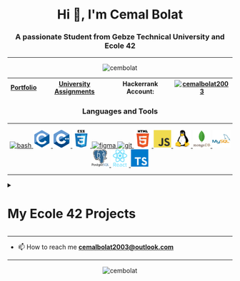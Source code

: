 <h1 align="center">Hi 👋, I'm Cemal Bolat</h1>
<h3 align="center">A passionate Student from Gebze Technical University and Ecole 42</h3>
<hr>
<p align="center"> <img src="https://komarev.com/ghpvc/?username=cembolat&label=Profile%20views&color=0e75b6&style=flat" alt="cembolat" /> </p>

<div align="center">
    
| <a href="https://cembolat.github.io/CemBOLAT/"> Portfolio </a> | <a href="https://github.com/CemBOLAT/GTU-University-Assignments"> University Assignments </a> | Hackerrank Account: | <a href="https://www.hackerrank.com/cemalbolat2003"><img align="center" src="https://raw.githubusercontent.com/rahuldkjain/github-profile-readme-generator/master/src/images/icons/Social/hackerrank.svg" alt="cemalbolat2003" height="30" width="40" /></a> |
|----------------------|----------------------|----------------------|-----------------------------------------------------------------------------------------------------------------|

</div>

<h3 align="center">Languages and Tools</h3>
<hr>
<p align="center">
  <a href="https://www.gnu.org/software/bash/" target="_blank" rel="noreferrer">
    <img src="https://www.vectorlogo.zone/logos/gnu_bash/gnu_bash-icon.svg" alt="bash" width="40" height="40"/>
  </a> 
  <a href="https://www.cprogramming.com/" target="_blank" rel="noreferrer">
    <img src="https://raw.githubusercontent.com/devicons/devicon/master/icons/c/c-original.svg" alt="c" width="40" height="40"/>
  </a> 
  <a href="https://www.w3schools.com/cpp/" target="_blank" rel="noreferrer">
    <img src="https://raw.githubusercontent.com/devicons/devicon/master/icons/cplusplus/cplusplus-original.svg" alt="cplusplus" width="40" height="40"/>
  </a> 
  <a href="https://www.w3schools.com/css/" target="_blank" rel="noreferrer">
    <img src="https://raw.githubusercontent.com/devicons/devicon/master/icons/css3/css3-original-wordmark.svg" alt="css3" width="40" height="40"/>
  </a> 
  <a href="https://www.figma.com/" target="_blank" rel="noreferrer">
    <img src="https://www.vectorlogo.zone/logos/figma/figma-icon.svg" alt="figma" width="40" height="40"/>
  </a> 
  <a href="https://git-scm.com/" target="_blank" rel="noreferrer">
    <img src="https://www.vectorlogo.zone/logos/git-scm/git-scm-icon.svg" alt="git" width="40" height="40"/>
  </a> 
  <a href="https://www.w3.org/html/" target="_blank" rel="noreferrer">
    <img src="https://raw.githubusercontent.com/devicons/devicon/master/icons/html5/html5-original-wordmark.svg" alt="html5" width="40" height="40"/>
  </a> 
  <a href="https://developer.mozilla.org/en-US/docs/Web/JavaScript" target="_blank" rel="noreferrer">
    <img src="https://raw.githubusercontent.com/devicons/devicon/master/icons/javascript/javascript-original.svg" alt="javascript" width="40" height="40"/>
  </a> 
  <a href="https://www.linux.org/" target="_blank" rel="noreferrer">
    <img src="https://raw.githubusercontent.com/devicons/devicon/master/icons/linux/linux-original.svg" alt="linux" width="40" height="40"/>
  </a> 
  <a href="https://www.mongodb.com/" target="_blank" rel="noreferrer">
    <img src="https://raw.githubusercontent.com/devicons/devicon/master/icons/mongodb/mongodb-original-wordmark.svg" alt="mongodb" width="40" height="40"/>
  </a> 
  <a href="https://www.mysql.com/" target="_blank" rel="noreferrer">
    <img src="https://raw.githubusercontent.com/devicons/devicon/master/icons/mysql/mysql-original-wordmark.svg" alt="mysql" width="40" height="40"/>
  </a> 
  <a href="https://www.postgresql.org" target="_blank" rel="noreferrer">
    <img src="https://raw.githubusercontent.com/devicons/devicon/master/icons/postgresql/postgresql-original-wordmark.svg" alt="postgresql" width="40" height="40"/>
  </a> 
  <a href="https://reactjs.org/" target="_blank" rel="noreferrer">
    <img src="https://raw.githubusercontent.com/devicons/devicon/master/icons/react/react-original-wordmark.svg" alt="react" width="40" height="40"/>
  </a> 
  <a href="https://www.typescriptlang.org/" target="_blank" rel="noreferrer">
    <img src="https://raw.githubusercontent.com/devicons/devicon/master/icons/typescript/typescript-original.svg" alt="typescript" width="40" height="40"/>
  </a>
</p>

<hr>

<details>
<summary><h1>My Ecole 42 Projects</h1></summary>

<table width="100%" align="center">
  <tr style="display:flex; justify-content:space-around; padding:0;">
    <th>Project Name</th>
    <th>Grades</th>
    <th>Is Available</th>
  </tr>
  <tr>
    <td><a href="https://github.com/CemBOLAT/libft" align="center">Libft</a></td>
    <td align="center">125 / 125</td>
    <td align="center"><img src="https://github.com/CemBOLAT/CemBOLAT/assets/103999323/693bcf6b-1a9f-4abd-9647-ca1f9e71460f" alt="yes" width="20" height="20"/></td>
  </tr>
  <tr>
    <td><a href="https://github.com/CemBOLAT/get-next-line" align="center">get_next_line</a></td>
    <td align="center">125 / 125</td>
    <td align="center"><img src="https://github.com/CemBOLAT/CemBOLAT/assets/103999323/693bcf6b-1a9f-4abd-9647-ca1f9e71460f" alt="yes" width="20" height="20"/></td>
  </tr>
  <tr>
    <td><a href="https://github.com/CemBOLAT/printf" align="center">ft_printf</a></td>
    <td align="center">100 / 125</td>
    <td align="center"><img src="https://github.com/CemBOLAT/CemBOLAT/assets/103999323/693bcf6b-1a9f-4abd-9647-ca1f9e71460f" alt="yes" width="20" height="20"/></td>
  </tr>
  <tr>
    <td><a href="https://github.com/CemBOLAT/oyk2023" align="center">Born2beroot</a></td>
    <td align="center">110 / 125 (similar project)</td>
    <td align="center"><img src="https://github.com/CemBOLAT/CemBOLAT/assets/103999323/693bcf6b-1a9f-4abd-9647-ca1f9e71460f" alt="yes" width="20" height="20"/></td>
  </tr>
  <tr>
    <td><a href="https://github.com/CemBOLAT/Minitalk" align="center">minitalk</a></td>
    <td align="center">118 / 125</td>
    <td align="center"><img src="https://github.com/CemBOLAT/CemBOLAT/assets/103999323/693bcf6b-1a9f-4abd-9647-ca1f9e71460f" alt="yes" width="20" height="20"/></td>
  </tr>
  <tr>
    <td><a href="https://github.com/CemBOLAT/so_long" align="center">so_long</a></td>
    <td align="center">115 / 125</td>
    <td align="center"><img src="https://github.com/CemBOLAT/CemBOLAT/assets/103999323/693bcf6b-1a9f-4abd-9647-ca1f9e71460f" alt="yes" width="20" height="20"/></td>
  </tr>
  <tr>
    <td><a href="https://github.com/CemBOLAT/push_swap" align="center">push_swap</a></td>
    <td align="center">125 / 125</td>
    <td align="center"><img src="https://github.com/CemBOLAT/CemBOLAT/assets/103999323/693bcf6b-1a9f-4abd-9647-ca1f9e71460f" alt="yes" width="20" height="20"/></td>
  </tr>
  <tr>
    <td><a href="https://github.com/CemBOLAT/philo" align="center">Philosophers</a></td>
    <td align="center">125 / 125</td>
    <td align="center"><img src="https://github.com/CemBOLAT/CemBOLAT/assets/103999323/693bcf6b-1a9f-4abd-9647-ca1f9e71460f" alt="yes" width="20" height="20"/></td>
  </tr>
  <tr>
    <td><a href="https://github.com/CemBOLAT/42-minishell" align="center">Minishell</a></td>
    <td align="center">101 / 125</td>
    <td align="center"><img src="https://github.com/CemBOLAT/CemBOLAT/assets/103999323/693bcf6b-1a9f-4abd-9647-ca1f9e71460f" alt="yes" width="20" height="20"/></td>
  </tr>
  <tr>
    <td><a href="https://github.com/CemBOLAT/cub3d" align="center">cub3d</a></td>
    <td align="center">125 / 125</td>
    <td align="center"><img src="https://github.com/CemBOLAT/CemBOLAT/assets/103999323/693bcf6b-1a9f-4abd-9647-ca1f9e71460f" alt="yes" width="20" height="20"/></td>
  </tr>
  <tr>
    <td><a href="https://github.com/CemBOLAT/NetPractice" align="center">NetPractice</a></td>
    <td align="center">100 / 100</td>
    <td align="center"><img src="https://github.com/CemBOLAT/CemBOLAT/assets/103999323/693bcf6b-1a9f-4abd-9647-ca1f9e71460f" alt="yes" width="20" height="20"/></td>
  </tr>
</table>

</details>

<hr>

- 📫 How to reach me **cemalbolat2003@outlook.com**

<hr>
<p align="center"><img align="center" src="https://github-readme-stats.vercel.app/api/top-langs?username=cembolat&show_icons=true&theme=dark&locale=en&layout=compact" alt="cembolat" /></p>
